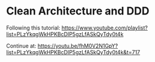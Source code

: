 # Clean Architecture and DDD

Following this tutorial: https://www.youtube.com/playlist?list=PLzYkqgWkHPKBcDIP5gzLfASkQyTdy0t4k

Continue at: https://youtu.be/fhM0V2N1GpY?list=PLzYkqgWkHPKBcDIP5gzLfASkQyTdy0t4k&t=717